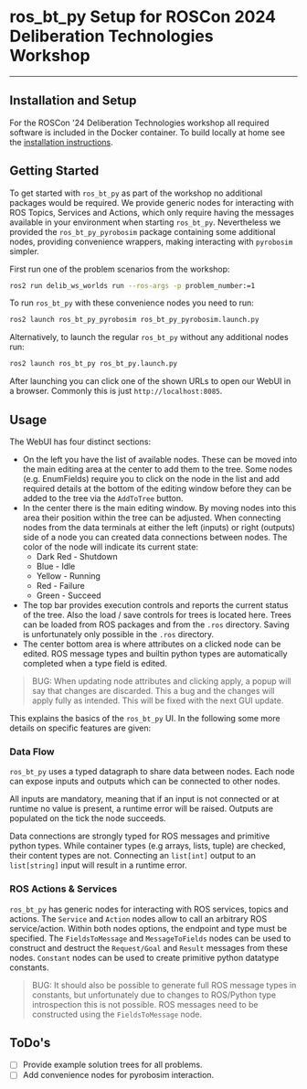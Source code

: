 # ros\_bt\_py Setup for ROSCon 2024 Deliberation Technologies Workshop

---

## Installation and Setup

For the ROSCon '24 Deliberation Technologies workshop all required software is included in the Docker container.
To build locally at home see the [installation instructions](https://fzi-forschungszentrum-informatik.github.io/ros2_ros_bt_py/index.html).

## Getting Started

To get started with `ros_bt_py` as part of the workshop no additional packages would be required.
We provide generic nodes for interacting with ROS Topics, Services and Actions, which only require having the messages available in your environment when starting `ros_bt_py`.
Nevertheless we provided the `ros_bt_py_pyrobosim` package containing some additional nodes, providing convenience wrappers, making interacting with `pyrobosim` simpler.

First run one of the problem scenarios from the workshop:

```bash
ros2 run delib_ws_worlds run --ros-args -p problem_number:=1
```

To run `ros_bt_py` with these convenience nodes you need to run:

```bash
ros2 launch ros_bt_py_pyrobosim ros_bt_py_pyrobosim.launch.py
```

Alternatively, to launch the regular `ros_bt_py` without any additional nodes run:

```bash
ros2 launch ros_bt_py ros_bt_py.launch.py
```

After launching you can click one of the shown URLs to open our WebUI in a browser.
Commonly this is just `http://localhost:8085`.

## Usage

The WebUI has four distinct sections:

* On the left you have the list of available nodes.
  These can be moved into the main editing area at the center to add them to the tree.
  Some nodes (e.g. EnumFields) require you to click on the node in the list and add required details at the bottom of the editing window before they can be added to  the tree via the `AddToTree` button.
* In the center there is the main editing window.
  By moving nodes into this area their position within the tree can be adjusted.
  When connecting nodes from the data terminals at either the left (inputs) or right (outputs) side of a node you can created data connections between nodes.
  The color of the node will indicate its current state:
  * Dark Red - Shutdown
  * Blue - Idle
  * Yellow - Running
  * Red - Failure
  * Green - Succeed
* The top bar provides execution controls and reports the current status of the tree.
  Also the load / save controls for trees is located here.
  Trees can be loaded from ROS packages and from the `.ros` directory.
  Saving is unfortunately only possible in the `.ros` directory.
* The center bottom area is where attributes on a clicked node can be edited.
  ROS message types and builtin python types are automatically completed when a type field is edited.
>
> BUG: When updating node attributes and clicking apply, a popup will say that changes are discarded. This a bug and the changes will apply fully as intended.
> This will be fixed with the next GUI update.
>

This explains the basics of the `ros_bt_py` UI.
In the following some more details on specific features are given:

### Data Flow

`ros_bt_py` uses a typed datagraph to share data between nodes.
Each node can expose inputs and outputs which can be connected to other nodes.

All inputs are mandatory, meaning that if an input is not connected or at runtime no value is present, a runtime error will be raised.
Outputs are populated on the tick the node succeeds.

Data connections are strongly typed for ROS messages and primitive python types.
While container types (e.g arrays, lists, tuple) are checked, their content types are not.
Connecting an `list[int]` output to an `list[string]` input will result in a runtime error.

### ROS Actions & Services

`ros_bt_py` has generic nodes for interacting with ROS services, topics and actions.
The `Service` and `Action` nodes allow to call an arbitrary ROS service/action.
Within both nodes options, the endpoint and type must be specified.
The `FieldsToMessage` and `MessageToFields` nodes can be used to construct and destruct the `Request/Goal` and `Result` messages from these nodes.
`Constant` nodes can be used to create primitive python datatype constants.
>
> BUG: It should also be possible to generate full ROS message types in constants, but unfortunately due to changes to ROS/Python type introspection
> this is not possible. ROS messages need to be constructed using the `FieldsToMessage` node.
>

## ToDo's

* [ ] Provide example solution trees for all problems.
* [ ] Add convenience nodes for pyrobosim interaction.
